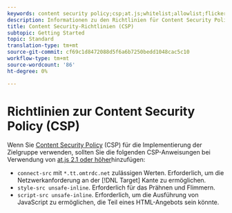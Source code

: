 ```yaml
---
keywords: content security policy;csp;at.js;whitelist;allowlist;flicker;pre-hide;pre-hiding;prehiding
description: Informationen zu den Richtlinien für Content Security Policy (CSP), die Sie bei Verwendung von Adobe Zielgruppe at.js 2.1 oder höher hinzufügen sollten.
title: Content Security-Richtlinien (CSP)
subtopic: Getting Started
topic: Standard
translation-type: tm+mt
source-git-commit: cf69c1d8472088d5f6a6b7250bedd1048cac5c10
workflow-type: tm+mt
source-wordcount: '86'
ht-degree: 0%

---
```



# Richtlinien zur Content Security Policy (CSP)

Wenn Sie [Content Security Policy](https://en.wikipedia.org/wiki/Content_Security_Policy) (CSP) für die Implementierung der Zielgruppe verwenden, sollten Sie die folgenden CSP-Anweisungen bei Verwendung von [at.js 2.1 oder höher](/help/c-implementing-target/c-implementing-target-for-client-side-web/target-atjs-versions.md)hinzufügen:

* `connect-src` mit `*.tt.omtrdc.net` zulässigen Werten. Erforderlich, um die Netzwerkanforderung an der [!DNL Target] Kante zu ermöglichen.
* `style-src unsafe-inline`. Erforderlich für das Prähnen und Flimmern.
* `script-src unsafe-inline`.  Erforderlich, um die Ausführung von JavaScript zu ermöglichen, die Teil eines HTML-Angebots sein könnte.

